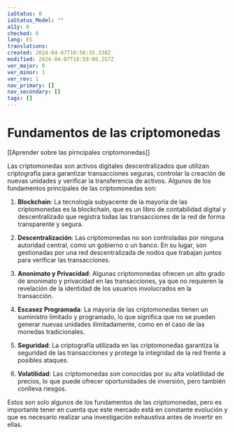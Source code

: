 ```yaml
---
iaStatus: 0
iaStatus_Model: ""
a11y: 0
checked: 0
lang: ES
translations: 
created: 2024-04-07T18:58:35.330Z
modified: 2024-04-07T18:59:09.257Z
ver_major: 0
ver_minor: 1
ver_rev: 1
nav_primary: []
nav_secondary: []
tags: []
---
```

# Fundamentos de las criptomonedas

[[Aprender sobre las pirncipales criptomonedas]]

Las criptomonedas son activos digitales descentralizados que utilizan criptografía para garantizar transacciones seguras, controlar la creación de nuevas unidades y verificar la transferencia de activos. Algunos de los fundamentos principales de las criptomonedas son:

1. **Blockchain**: La tecnología subyacente de la mayoría de las criptomonedas es la blockchain, que es un libro de contabilidad digital y descentralizado que registra todas las transacciones de la red de forma transparente y segura.

2. **Descentralización**: Las criptomonedas no son controladas por ninguna autoridad central, como un gobierno o un banco. En su lugar, son gestionadas por una red descentralizada de nodos que trabajan juntos para verificar las transacciones.

3. **Anonimato y Privacidad**: Algunas criptomonedas ofrecen un alto grado de anonimato y privacidad en las transacciones, ya que no requieren la revelación de la identidad de los usuarios involucrados en la transacción.

4. **Escasez Programada**: La mayoría de las criptomonedas tienen un suministro limitado y programado, lo que significa que no se pueden generar nuevas unidades ilimitadamente, como en el caso de las monedas tradicionales.

5. **Seguridad**: La criptografía utilizada en las criptomonedas garantiza la seguridad de las transacciones y protege la integridad de la red frente a posibles ataques.

6. **Volatilidad**: Las criptomonedas son conocidas por su alta volatilidad de precios, lo que puede ofrecer oportunidades de inversión, pero también conlleva riesgos.

Estos son solo algunos de los fundamentos de las criptomonedas, pero es importante tener en cuenta que este mercado está en constante evolución y que es necesario realizar una investigación exhaustiva antes de invertir en ellas.
